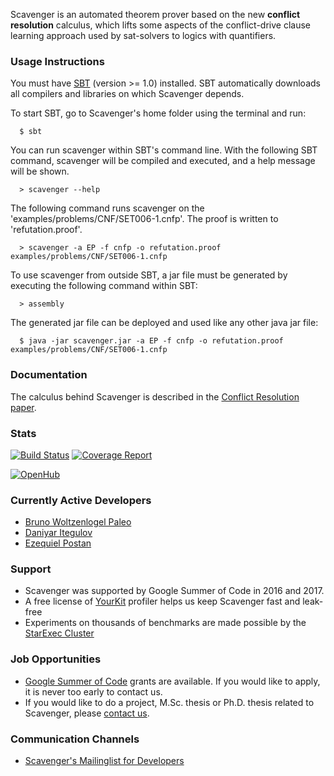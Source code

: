 Scavenger is an automated theorem prover based on 
the new **conflict resolution** calculus,
which lifts some aspects of the 
conflict-drive clause learning approach 
used by sat-solvers to logics with quantifiers. 


### Usage Instructions

You must have [SBT](http://www.scala-sbt.org/release/docs/Getting-Started/Setup.html) (version >= 1.0) installed. SBT automatically downloads all compilers and libraries on which Scavenger depends.

To start SBT, go to Scavenger's home folder using the terminal and run:

```
  $ sbt
```

You can run scavenger within SBT's command line. With the following SBT command, scavenger will be compiled and executed, and a help message will be shown.

```  
  > scavenger --help
```

The following command runs scavenger on the 'examples/problems/CNF/SET006-1.cnfp'. The proof is written to 'refutation.proof'.
  

```
  > scavenger -a EP -f cnfp -o refutation.proof examples/problems/CNF/SET006-1.cnfp
```

To use scavenger from outside SBT, a jar file must be generated by executing the following command within SBT:

```
  > assembly
```

The generated jar file can be deployed and used like any other java jar file:

```
  $ java -jar scavenger.jar -a EP -f cnfp -o refutation.proof examples/problems/CNF/SET006-1.cnfp
```


### Documentation

The calculus behind Scavenger is described in the [Conflict Resolution paper](https://arxiv.org/abs/1602.04568).



### Stats

[![Build Status](https://gitlab.com/AOSSIE/Scavenger/badges/develop/build.svg)](https://gitlab.com/AOSSIE/Scavenger/commits/develop)
[![Coverage Report](https://gitlab.com/AOSSIE/Scavenger/badges/develop/coverage.svg)](https://gitlab.com/AOSSIE/Scavenger/commits/develop)

[![OpenHub](https://www.ohloh.net/p/ScavengerProver/widgets/project_partner_badge.gif)](https://www.openhub.net/p/ScavengerProver)


### Currently Active Developers

 * [Bruno Woltzenlogel Paleo](https://github.com/Ceilican/)
 * [Daniyar Itegulov](https://github.com/itegulov)
 * [Ezequiel Postan](https://github.com/EzequielPostan)

### Support
 
 * Scavenger was supported by Google Summer of Code in 2016 and 2017.
 * A free license of [YourKit](http://www.yourkit.com/) profiler helps us keep Scavenger fast and leak-free
 * Experiments on thousands of benchmarks are made possible by the [StarExec Cluster](https://www.starexec.org)

### Job Opportunities

 * [Google Summer of Code](http://www.aossie.org) grants are available. If you would like to apply, it is never too early to contact us. 
 * If you would like to do a project, M.Sc. thesis or Ph.D. thesis related to Scavenger, please [contact us](mailto:bruno.wp@gmail.com).


### Communication Channels

 * [Scavenger's Mailinglist for Developers](https://groups.google.com/forum/?fromgroups#!forum/skeptik-dev)

